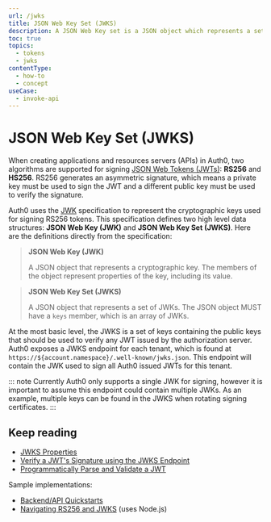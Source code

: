 ```yaml
---
url: /jwks
title: JSON Web Key Set (JWKS)
description: A JSON Web Key set is a JSON object which represents a set of JSON Web Keys (a JSON object that represents a cryptographic key).
toc: true
topics:
  - tokens
  - jwks
contentType:
  - how-to
  - concept
useCase:
  - invoke-api
---
```

# JSON Web Key Set (JWKS)

When creating applications and resources servers (APIs) in Auth0, two algorithms are supported for signing [JSON Web Tokens (JWTs)](/jwt): **RS256** and **HS256**. RS256 generates an asymmetric signature, which means a private key must be used to sign the JWT and a different public key must be used to verify the signature.

Auth0 uses the [JWK](https://tools.ietf.org/html/rfc7517) specification to represent the cryptographic keys used for signing RS256 tokens. This specification defines two high level data structures: **JSON Web Key (JWK)** and **JSON Web Key Set (JWKS)**. Here are the definitions directly from the specification:

> **JSON Web Key (JWK)**
>
> A JSON object that represents a cryptographic key. The members of the object represent properties of the key, including its value.

> **JSON Web Key Set (JWKS)**
> 
> A JSON object that represents a set of JWKs. The JSON object MUST have a `keys` member, which is an array of JWKs.

At the most basic level, the JWKS is a set of keys containing the public keys that should be used to verify any JWT issued by the authorization server. Auth0 exposes a JWKS endpoint for each tenant, which is found at `https://${account.namespace}/.well-known/jwks.json`. This endpoint will contain the JWK used to sign all Auth0 issued JWTs for this tenant. 



::: note
Currently Auth0 only supports a single JWK for signing, however it is important to assume this endpoint could contain multiple JWKs. As an example, multiple keys can be found in the JWKS when rotating signing certificates.
:::




## Keep reading

* [JWKS Properties](/tokens/jwt/reference/jwks-properties)
* [Verify a JWT's Signature using the JWKS Endpoint](/tokens/jwt/guides/verify-jwt-using-jwks)
* [Programmatically Parse and Validate a JWT](/tokens/guides/parse-validate-jwt-programmatically)

Sample implementations:
* [Backend/API Quickstarts](/quickstart/backend)
* [Navigating RS256 and JWKS](https://auth0.com/blog/navigating-rs256-and-jwks/) (uses Node.js)
